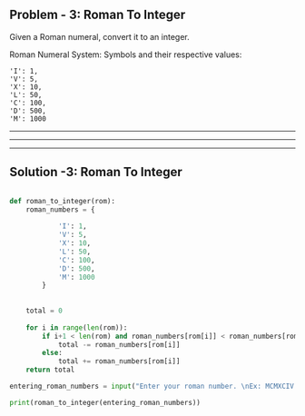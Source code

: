 ## Problem - 3: Roman To Integer ##

Given a Roman numeral, convert it to an integer.

Roman Numeral System:
Symbols and their respective values:
``` 
'I': 1,
'V': 5,
'X': 10,
'L': 50,
'C': 100,
'D': 500,
'M': 1000
```

---
---
---
## Solution -3: Roman To Integer ##

```python

def roman_to_integer(rom):
    roman_numbers = {
        
            'I': 1,
            'V': 5,
            'X': 10,
            'L': 50,
            'C': 100,
            'D': 500,
            'M': 1000
        }
    
    
    total = 0
    
    for i in range(len(rom)):
        if i+1 < len(rom) and roman_numbers[rom[i]] < roman_numbers[rom[i+1]]:
            total -= roman_numbers[rom[i]]
        else:
            total += roman_numbers[rom[i]]
    return total

entering_roman_numbers = input("Enter your roman number. \nEx: MCMXCIV \nThe number is: ")

print(roman_to_integer(entering_roman_numbers))

```